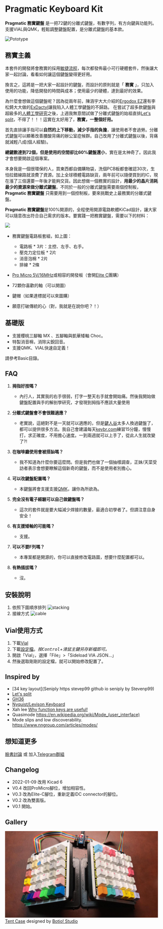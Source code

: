 # Pragmatic Keyboard Kit

**Pragmatic 務實鍵盤** 是一把72鍵的分離式鍵盤，有數字列，有方向鍵與功能列。支援VIAL與QMK，輕鬆調整鍵盤配置，是分離式鍵盤的基本款。

![Pototype](attachment/prototype.jpeg)

## 務實主義

本套件的開發將會務實的採用[敏捷流程](http://theleanstartup.com)，每次都發佈最小可行硬體套件，然後讓大家一起討論，看看如何讓這個鍵盤變得更好用。

換言之，這將是一把大家一起設計的鍵盤，而設計的原則就是「 **務實** 」，只加入使用的功能，降低開發的時間與成本；使用最少的硬體，達到最好的效果。

為什麼會想做這個鍵盤呢？因為從兩年前，陳涵宇大大介紹的[Ergodox EZ](https://www.facebook.com/groups/1111882339005914/posts/1187639851430162)還有李松錡大大做的[ExDactyl](https://www.ergokb.tw/blogs/free_trial_exdactyl/)讓我陷入人體工學鍵盤的不歸路。
在嘗試了超多款鍵盤與超級多的[人體工學研究](https://youtu.be/p7gZdOTpbP8)之後，上週我無意間試做了分離式鍵盤的始祖直排[Let's split](https://github.com/nicinabox/lets-split-guide)，不得了！！！這實在太好用了，**務實，一整個好用。**

首先直排讓手指可以**自然的上下移動，減少手指的負擔**，讓使用者不會過勞。分離式鍵盤可以顯著改善腰酸背痛的辦公室症候群。自己改用了分離式鍵盤以後，背痛就減輕八成(個人經驗)。

**總鍵數達到72個，但是使用的空間卻比60%鍵盤還小**，實在是太神奇了。因此我才會想要開啟這個專案。

本身我是一個很環保的人，買東西都自備購物袋，洗個PCB板都會確認30次，生怕拉錯線路就浪費了資源。加上全球積體電路缺貨，兩年前可以隨便買到的IC，現在漲了三倍還要一年後才能夠交貨。因此想做一個務實的設計，**用最少的晶片消耗最少的資源來做分離式鍵盤**。不同於一般的分離式鍵盤需要兩個控制板，**Pragmatic 務實鍵盤** 只需要用到一個控制板，要來挑戰史上最務實的分離式鍵盤。

**Pragmatic 務實鍵盤**是100%開源的，全程使用開源電路軟體KiCad設計，讓大家可以隨意改出符合自己需求的版本。要實踐一把務實鍵盤，需要以下的材料：

![](attachment/kit.jpeg)

- 務實鍵盤電路板套組，如上圖：
  - 電路板 * 3片：主控、左手、右手。
  - 壓克力定位板 * 2片
  - 消音泡棉 * 2片
  - 排線 * 2條

- [Pro Micro 5V/16MHz](https://www.sparkfun.com/products/12640)或相容的開發板（會開[Elite C](https://ergotaiwan.tw/product/elite-c_v4/)團購）
- 72顆你喜歡的軸（可以開圖）
- 鍵帽（如果達標就可以來圖購）
- 願意打破傳統的心（對，我就是在說你吧？！）

## 基礎版
- 支援櫻桃三腳軸 MX 、五腳軸與凱華矮軸 Choc。
- 特製消音棉，消除尖銳回音。
- 支援QMK、VIAL快速自定義！

請參考Basic目錄。

## FAQ

1. **拇指好按嗎？**
   - 內行人，其實我的右手很弱，打字一整天右手就會開始痛。然後我開始做鍵盤配置與手的解剖學研究，才發現到拇指不應該大量使用
   
2. **分離式鍵盤會不會很難適應？**
   - 老實說，這絕對不是一天就可以適應的，但是[鍵人谷](https://www.facebook.com/groups/1111882339005914)太多人換過鍵盤了，都可以提供很多方法。我自己會建議每天[keybr.com](keybr.com)練習15分鐘，慢慢打，求正確度，不用擔心速度。一到兩週就可以上手了，從此人生就改變了?!
   
3. **在咖啡廳使用會被搭訕嗎？**
   - 我不知道為什麼你要這麼問。但是我們也做了一個抽樣調查，正妹/天菜受訪者表示會想要瞭解這個新奇的鍵盤，而不是使用者別擔心。
   
4. **可以改鍵盤配置嗎？**
   - 本鍵盤將會支援支援[QMK](https://qmk.fm)，讓你為所欲為。
   
5. **完全沒有電子經驗可以自己做鍵盤嗎？**
   - 這次的套件就是要大幅減少焊接的數量，最適合初學者了。但請注意自身安全！ 
   
6. **有支援矮軸的可能嗎？**
   - 支援。
   
7. **可以不要F列嗎？**
   - 本專案都是開源的，你可以直接修改電路圖，想要什麼配置都可以。
   
8. **有熱插拔嗎？**
   - 沒。 
   
## 安裝說明
1. 依照下圖順序排列
![stacking](attachment/stacking.jpeg)
2. 接線方式
![cable](attachment/cable.jpeg)

## Vial使用方式

1. 下載[Vial](https://get.vial.today)
2. 下載[設定檔](https://github.com/jamessa/qmk_firmware/raw/jsa/keyboards/pragmatic/keymaps/vial/vial.json)。*按<kbd>Control</kbd>+滑鼠主鍵另存新檔即可。*
3. 開啟「Vial」，選擇「File」>「Sideload VIA JSON...」
4. 然後選取剛剛的設定檔，就可以開始修改配置了。

## Inspired by

- [34 key layout](Seniply https stevep99 github io seniply by Stevenp99)
- [Let's split](https://github.com/nicinabox/lets-split-guide)
- [GH36](https://geekhack.org/index.php?topic=61306.0)
- [Nyquist/Levison Keyboard](https://keeb.io/products/nyquist-keyboard)
- Xah lee [Why function keys are useful!](http://xahlee.info/kbd/keyboard_function_keys.html)
- Quasimode https://en.wikipedia.org/wiki/Mode_(user_interface)
- Mode slips and low discoverability. https://www.nngroup.com/articles/modes/

## 想知道更多

[臉書討論](https://www.facebook.com/groups/1111882339005914/posts/1790356644491810) 或 加入[Telegram群組](https://t.me/joinchat/qp7NLK_H0vY2MjA1)

## Changelog
- 2022-01-09 改用 Kicad 6
- V0.4 改回ProMicro腳位，增加相容性。
- V0.3 改為Elite-C腳位，重新定義IDC connector的腳位。 
- V0.2 改為雙面版。
- V0.1 開始。

## Gallery
![Pragmatic with Case](attachment/case.jpg)
 [Tent Case](https://www.thingiverse.com/thing:5178752) designed by [Botio! Studio](https://botiostudio.com)
